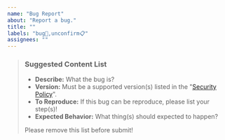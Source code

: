 ```yaml
---
name: "Bug Report"
about: "Report a bug."
title: ""
labels: "bug🐛,unconfirm📋"
assignees: ""
---
```

> ### Suggested Content List
>
> - **Describe:** What the bug is?
> - **Version:** Must be a supported version(s) listed in the "[Security Policy](https://github.com/hugoalh/Minecraft.Java.DataPack.NoItemDespawn/security/policy)".
> - **To Reproduce:** If this bug can be reproduce, please list your step(s)!
> - **Expected Behavior:** What thing(s) should expected to happen?
>
> Please remove this list before submit!
